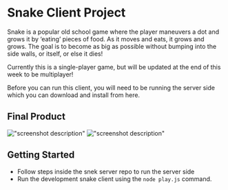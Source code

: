 # Snake Client Project

Snake is a popular old school game where the player maneuvers a dot and grows it by ‘eating’ pieces of food. As it moves and eats, it grows and grows. The goal is to become as big as possible without bumping into the side walls, or itself, or else it dies!

Currently this is a single-player game, but will be updated at the end of this week to be multiplayer!

Before you can run this client, you will need to be running the server side which you can download and install from here. 

## Final Product

!["screenshot description"](#)
!["screenshot description"](#)


## Getting Started

- Follow steps inside the snek server repo to run the server side
- Run the development snake client using the `node play.js` command.
